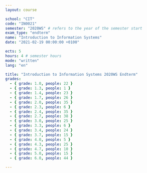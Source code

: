 ```yaml
---
layout: course

school: "CIT"
code: "IN0021"
semester: "2020WS" # refers to the year of the semester start
exam_type: "endterm"
name: "Introduction to Information Systems"
date: "2021-02-19 00:00:00 +0100"

ects: 5
hours: 4 # semester hours
mode: "written"
lang: "en"

title: "Introduction to Information Systems 2020WS Endterm"
grades:
  - { grade: 1.0, people: 22 }
  - { grade: 1.3, people: 1 }
  - { grade: 1.4, people: 23 }
  - { grade: 1.7, people: 26 }
  - { grade: 2.0, people: 35 }
  - { grade: 2.3, people: 6 }
  - { grade: 2.4, people: 35 }
  - { grade: 2.7, people: 38 }
  - { grade: 3.0, people: 25 }
  - { grade: 3.3, people: 6 }
  - { grade: 3.4, people: 24 }
  - { grade: 3.7, people: 15 }
  - { grade: 4.0, people: 5 }
  - { grade: 4.3, people: 25 }
  - { grade: 4.7, people: 10 }
  - { grade: 5.0, people: 15 }
  - { grade: 6.0, people: 44 }

---
```



